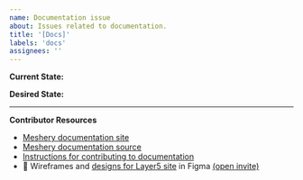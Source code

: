 ```yaml
---
name: Documentation issue
about: Issues related to documentation.
title: '[Docs]'
labels: 'docs'
assignees: ''
---
```

**Current State:**


**Desired State:**


---
**Contributor Resources**
- [Meshery documentation site](https://meshery.layer5.io/docs/)
- [Meshery documentation source](https://github.com/layer5io/meshery/tree/master/docs)
- [Instructions for contributing to documentation](https://github.com/layer5io/meshery/blob/master/CONTRIBUTING.md#documentation-contribution-flow)
- 🎨 Wireframes and [designs for Layer5 site](https://www.figma.com/file/5ZwEkSJwUPitURD59YHMEN/Layer5-Designs) in Figma [(open invite)](https://www.figma.com/team_invite/redeem/qJy1c95qirjgWQODApilR9)